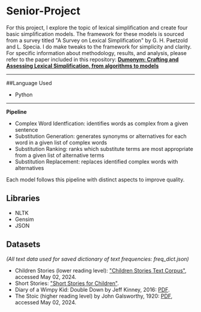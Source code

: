# Senior-Project

For this project, I explore the topic of lexical simplification and create four basic simplification models. The framework for these models is
sourced from a survey titled "A Survey on Lexical Simplification" by G. H. Paetzold and L. Specia. I do make tweaks to the framework for
simplicity and clarity. For specific information about methodology, results, and analysis, please refer to the paper included in this repository:
**[Dumonym: Crafting and Assessing Lexical Simplification, from algorithms to models](Dym.pdf)**

---
##Language Used
- Python
---
**Pipeline**
- Complex Word Identfication: identifies words as complex from a given sentence
- Substitution Generation: generates synonyms or alternatives for each word in a given list of complex words
- Substitution Ranking: ranks which substitute terms are most appropriate from a given list of alternative terms
- Substitution Replacement: replaces identified complex words with alternatives

Each model follows this pipeline with distinct aspects to improve quality.

## Libraries
- NLTK
- Gensim
- JSON
  
## Datasets
*(All text data used for saved dictionary of text frequencies: freq_dict.json)*
- Children Stories (lower reading level): ["Children Stories Text Corpus"](https://www.kaggle.com/datasets/edenbd/children-stories-text-corpus?resource=download), accessed May 02, 2024.
- Short Stories: ["Short Stories for Children"](https://andonovicmilica.wordpress.com/wp-content/uploads/2018/07/short-stories-for-children.pdf).
- Diary of a Wimpy Kid: Double Down by Jeff Kinney, 2016: [PDF](https://thebookshelfbeforeme.files.wordpress.com/2020/04/diary-of-a-wimpy-kid-double-down-by-jeff-kinney.pdf).
- The Stoic (higher reading level) by John Galsworthy, 1920: [PDF](https://theshortstory.co.uk/devsitegkl/wp-content/uploads/2016/02/Short-stories-by-John-Galsworthy.pdf), accessed May 02, 2024.
